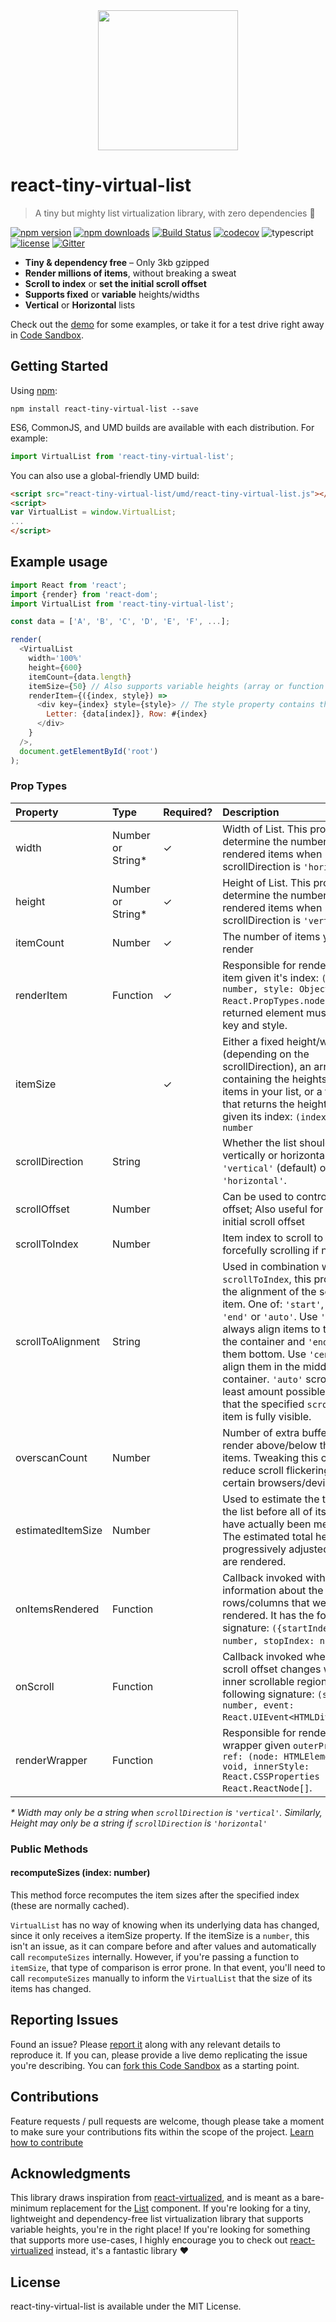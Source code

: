 <div align="center" style="margin-bottom: 30px;">
<img src="https://cloud.githubusercontent.com/assets/1416436/23387281/9a628ec4-fd29-11e6-9a1a-09f755c21a14.png" width="224"/>
</div>

# react-tiny-virtual-list
> A tiny but mighty list virtualization library, with zero dependencies 💪

[![npm version](https://img.shields.io/npm/v/react-tiny-virtual-list.svg)](https://www.npmjs.com/package/react-tiny-virtual-list)
[![npm downloads](https://img.shields.io/npm/dm/react-tiny-virtual-list.svg)](https://www.npmjs.com/package/react-tiny-virtual-list)
[![Build Status](https://travis-ci.org/clauderic/react-tiny-virtual-list.svg?branch=master)](https://travis-ci.org/clauderic/react-tiny-virtual-list)
[![codecov](https://codecov.io/gh/clauderic/react-tiny-virtual-list/branch/master/graph/badge.svg)](https://codecov.io/gh/clauderic/react-tiny-virtual-list)
![typescript](https://img.shields.io/badge/%3C%2F%3E-TypeScript-blue.svg)
[![license](https://img.shields.io/github/license/mashape/apistatus.svg?maxAge=2592000)](https://github.com/clauderic/react-tiny-virtual-list/blob/master/LICENSE)
[![Gitter](https://badges.gitter.im/clauderic/react-tiny-virtual-list.svg)](https://gitter.im/clauderic/react-tiny-virtual-list)

* **Tiny & dependency free** – Only 3kb gzipped
* **Render millions of items**, without breaking a sweat
* **Scroll to index** or **set the initial scroll offset**
* **Supports fixed** or **variable** heights/widths
* **Vertical** or **Horizontal** lists

Check out the [demo](https://clauderic.github.io/react-tiny-virtual-list/) for some examples, or take it for a test drive right away in [Code Sandbox](https://codesandbox.io/s/kymm7z9qr).

Getting Started
---------------

Using [npm](https://www.npmjs.com/):
```
npm install react-tiny-virtual-list --save
```

ES6, CommonJS, and UMD builds are available with each distribution. For example:
```js
import VirtualList from 'react-tiny-virtual-list';
```

You can also use a global-friendly UMD build:
```html
<script src="react-tiny-virtual-list/umd/react-tiny-virtual-list.js"></script>
<script>
var VirtualList = window.VirtualList;
...
</script>
```

Example usage
-------------

```js
import React from 'react';
import {render} from 'react-dom';
import VirtualList from 'react-tiny-virtual-list';

const data = ['A', 'B', 'C', 'D', 'E', 'F', ...];

render(
  <VirtualList
    width='100%'
    height={600}
    itemCount={data.length}
    itemSize={50} // Also supports variable heights (array or function getter)
    renderItem={({index, style}) =>
      <div key={index} style={style}> // The style property contains the item's absolute position
        Letter: {data[index]}, Row: #{index}
      </div>
    }
  />,
  document.getElementById('root')
);
```

### Prop Types
| Property          | Type              | Required? | Description                                                                                                                                                                                                                                                                                                                                                                                                                          |
|:------------------|:------------------|:----------|:-------------------------------------------------------------------------------------------------------------------------------------------------------------------------------------------------------------------------------------------------------------------------------------------------------------------------------------------------------------------------------------------------------------------------------------|
| width             | Number or String* | ✓         | Width of List. This property will determine the number of rendered items when scrollDirection is `'horizontal'`.                                                                                                                                                                                                                                                                                                                     |
| height            | Number or String* | ✓         | Height of List. This property will determine the number of rendered items when scrollDirection is `'vertical'`.                                                                                                                                                                                                                                                                                                                      |
| itemCount         | Number            | ✓         | The number of items you want to render                                                                                                                                                                                                                                                                                                                                                                                               |
| renderItem        | Function          | ✓         | Responsible for rendering an item given it's index: `({index: number, style: Object}): React.PropTypes.node`. The returned element must handle key and style.                                                                                                                                                                                                                                                                        |
| itemSize          |                   | ✓         | Either a fixed height/width (depending on the scrollDirection), an array containing the heights of all the items in your list, or a function that returns the height of an item given its index: `(index: number): number`                                                                                                                                                                                                           |
| scrollDirection   | String            |           | Whether the list should scroll vertically or horizontally. One of `'vertical'` (default) or `'horizontal'`.                                                                                                                                                                                                                                                                                                                          |
| scrollOffset      | Number            |           | Can be used to control the scroll offset; Also useful for setting an initial scroll offset                                                                                                                                                                                                                                                                                                                                           |
| scrollToIndex     | Number            |           | Item index to scroll to (by forcefully scrolling if necessary)                                                                                                                                                                                                                                                                                                                                                                       |
| scrollToAlignment | String            |           | Used in combination with `scrollToIndex`, this prop controls the alignment of the scrolled to item. One of: `'start'`, `'center'`, `'end'` or `'auto'`. Use `'start'` to always align items to the top of the container and `'end'` to align them bottom. Use `'center`' to align them in the middle of the container. `'auto'` scrolls the least amount possible to ensure that the specified `scrollToIndex` item is fully visible. |
| overscanCount     | Number            |           | Number of extra buffer items to render above/below the visible items. Tweaking this can help reduce scroll flickering on certain browsers/devices.                                                                                                                                                                                                                                                                                   |
| estimatedItemSize | Number            |           | Used to estimate the total size of the list before all of its items have actually been measured. The estimated total height is progressively adjusted as items are rendered.                                                                                                                                                                                                                                                         |
| onItemsRendered    | Function          |           | Callback invoked with information about the slice of rows/columns that were just rendered. It has the following signature: `({startIndex: number, stopIndex: number})`.                                                                                                                                                                                                                                                                      |
| onScroll          | Function          |           | Callback invoked whenever the scroll offset changes within the inner scrollable region. It has the following signature: `(scrollTop: number, event: React.UIEvent<HTMLDivElement>)`.                                                                                                                                                                                                                                                 |
| renderWrapper     | Function          |           | Responsible for rendering the wrapper given `outerProps: any, ref: (node: HTMLElement) => void, innerStyle: React.CSSProperties , items: React.ReactNode[]`.|    

*\* Width may only be a string when `scrollDirection` is `'vertical'`. Similarly, Height may only be a string if `scrollDirection` is `'horizontal'`*

### Public Methods

#### recomputeSizes (index: number)
This method force recomputes the item sizes after the specified index (these are normally cached).

`VirtualList` has no way of knowing when its underlying data has changed, since it only receives a itemSize property. If the itemSize is a `number`, this isn't an issue, as it can compare before and after values and automatically call `recomputeSizes` internally.
 However, if you're passing a function to `itemSize`, that type of comparison is error prone. In that event, you'll need to call `recomputeSizes` manually to inform the `VirtualList` that the size of its items has changed.

## Reporting Issues
Found an issue? Please [report it](https://github.com/clauderic/react-tiny-virtual-list/issues) along with any relevant details to reproduce it. If you can, please provide a live demo replicating the issue you're describing. You can [fork this Code Sandbox](https://codesandbox.io/s/kymm7z9qr) as a starting point.

## Contributions
Feature requests / pull requests are welcome, though please take a moment to make sure your contributions fits within the scope of the project. [Learn how to contribute](https://github.com/clauderic/react-tiny-virtual-list/blob/master/CONTRIBUTING.md)

## Acknowledgments
This library draws inspiration from [react-virtualized](https://github.com/bvaughn/react-virtualized), and is meant as a bare-minimum replacement for the [List](https://github.com/bvaughn/react-virtualized/blob/master/docs/List.md) component. If you're looking for a tiny, lightweight and dependency-free list virtualization library that supports variable heights, you're in the right place! If you're looking for something that supports more use-cases, I highly encourage you to check out [react-virtualized](https://github.com/bvaughn/react-virtualized) instead, it's a fantastic library ❤️

## License
react-tiny-virtual-list is available under the MIT License.
